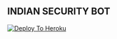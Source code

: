 ## INDIAN SECURITY BOT



[![Deploy To Heroku](https://www.herokucdn.com/deploy/button.svg)](https://heroku.com/deploy?)
